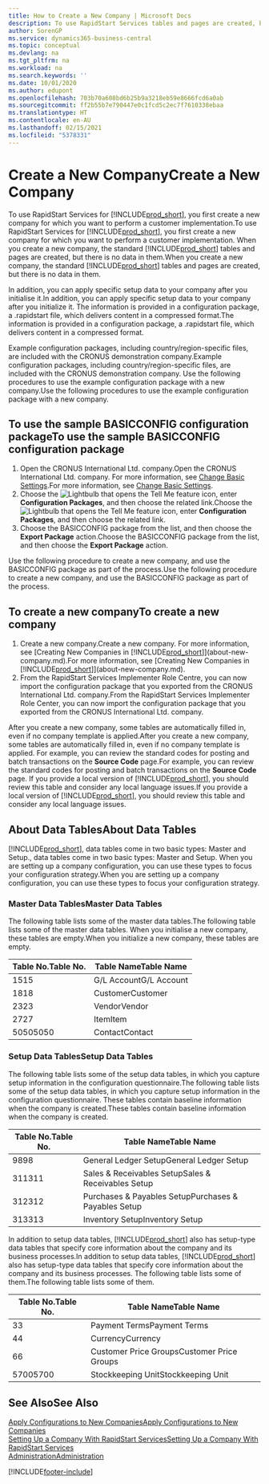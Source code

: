 ```yaml
---
title: How to Create a New Company | Microsoft Docs
description: To use RapidStart Services tables and pages are created, but there is no data in them.
author: SorenGP
ms.service: dynamics365-business-central
ms.topic: conceptual
ms.devlang: na
ms.tgt_pltfrm: na
ms.workload: na
ms.search.keywords: ''
ms.date: 10/01/2020
ms.author: edupont
ms.openlocfilehash: 703b70a608bd6b25b9a3218eb59e8666fcd6a0ab
ms.sourcegitcommit: ff2b55b7e790447e0c1fcd5c2ec7f7610338ebaa
ms.translationtype: HT
ms.contentlocale: en-AU
ms.lasthandoff: 02/15/2021
ms.locfileid: "5378331"
---
```

# <a name="create-a-new-company"></a><span data-ttu-id="c2600-103">Create a New Company</span><span class="sxs-lookup"><span data-stu-id="c2600-103">Create a New Company</span></span>
<span data-ttu-id="c2600-104">To use RapidStart Services for [!INCLUDE[prod_short](includes/prod_short.md)], you first create a new company for which you want to perform a customer implementation.</span><span class="sxs-lookup"><span data-stu-id="c2600-104">To use RapidStart Services for [!INCLUDE[prod_short](includes/prod_short.md)], you first create a new company for which you want to perform a customer implementation.</span></span> <span data-ttu-id="c2600-105">When you create a new company, the standard [!INCLUDE[prod_short](includes/prod_short.md)] tables and pages are created, but there is no data in them.</span><span class="sxs-lookup"><span data-stu-id="c2600-105">When you create a new company, the standard [!INCLUDE[prod_short](includes/prod_short.md)] tables and pages are created, but there is no data in them.</span></span>

<span data-ttu-id="c2600-106">In addition, you can apply specific setup data to your company after you initialise it.</span><span class="sxs-lookup"><span data-stu-id="c2600-106">In addition, you can apply specific setup data to your company after you initialize it.</span></span> <span data-ttu-id="c2600-107">The information is provided in a configuration package, a .rapidstart file, which delivers content in a compressed format.</span><span class="sxs-lookup"><span data-stu-id="c2600-107">The information is provided in a configuration package, a .rapidstart file, which delivers content in a compressed format.</span></span>  

<span data-ttu-id="c2600-108">Example configuration packages, including country/region-specific files, are included with the CRONUS demonstration company.</span><span class="sxs-lookup"><span data-stu-id="c2600-108">Example configuration packages, including country/region-specific files, are included with the CRONUS demonstration company.</span></span> <span data-ttu-id="c2600-109">Use the following procedures to use the example configuration package with a new company.</span><span class="sxs-lookup"><span data-stu-id="c2600-109">Use the following procedures to use the example configuration package with a new company.</span></span>  

## <a name="to-use-the-sample-basicconfig-configuration-package"></a><span data-ttu-id="c2600-110">To use the sample BASICCONFIG configuration package</span><span class="sxs-lookup"><span data-stu-id="c2600-110">To use the sample BASICCONFIG configuration package</span></span>  
1. <span data-ttu-id="c2600-111">Open the CRONUS International Ltd. company.</span><span class="sxs-lookup"><span data-stu-id="c2600-111">Open the CRONUS International Ltd. company.</span></span> <span data-ttu-id="c2600-112">For more information, see [Change Basic Settings](ui-change-basic-settings.md).</span><span class="sxs-lookup"><span data-stu-id="c2600-112">For more information, see [Change Basic Settings](ui-change-basic-settings.md).</span></span>
2. <span data-ttu-id="c2600-113">Choose the ![Lightbulb that opens the Tell Me feature](media/ui-search/search_small.png "Tell me what you want to do") icon, enter **Configuration Packages**, and then choose the related link.</span><span class="sxs-lookup"><span data-stu-id="c2600-113">Choose the ![Lightbulb that opens the Tell Me feature](media/ui-search/search_small.png "Tell me what you want to do") icon, enter **Configuration Packages**, and then choose the related link.</span></span>  
3. <span data-ttu-id="c2600-114">Choose the BASICCONFIG package from the list, and then choose the **Export Package** action.</span><span class="sxs-lookup"><span data-stu-id="c2600-114">Choose the BASICCONFIG package from the list, and then choose the **Export Package** action.</span></span>  

<span data-ttu-id="c2600-115">Use the following procedure to create a new company, and use the BASICCONFIG package as part of the process.</span><span class="sxs-lookup"><span data-stu-id="c2600-115">Use the following procedure to create a new company, and use the BASICCONFIG package as part of the process.</span></span>  

## <a name="to-create-a-new-company"></a><span data-ttu-id="c2600-116">To create a new company</span><span class="sxs-lookup"><span data-stu-id="c2600-116">To create a new company</span></span>  
1. <span data-ttu-id="c2600-117">Create a new company.</span><span class="sxs-lookup"><span data-stu-id="c2600-117">Create a new company.</span></span> <span data-ttu-id="c2600-118">For more information, see [Creating New Companies in [!INCLUDE[prod_short](includes/prod_short.md)]](about-new-company.md).</span><span class="sxs-lookup"><span data-stu-id="c2600-118">For more information, see [Creating New Companies in [!INCLUDE[prod_short](includes/prod_short.md)]](about-new-company.md).</span></span>
2. <span data-ttu-id="c2600-119">From the RapidStart Services Implementer Role Centre, you can now import the configuration package that you exported from the CRONUS International Ltd. company.</span><span class="sxs-lookup"><span data-stu-id="c2600-119">From the RapidStart Services Implementer Role Center, you can now import the configuration package that you exported from the CRONUS International Ltd. company.</span></span>

<span data-ttu-id="c2600-120">After you create a new company, some tables are automatically filled in, even if no company template is applied.</span><span class="sxs-lookup"><span data-stu-id="c2600-120">After you create a new company, some tables are automatically filled in, even if no company template is applied.</span></span> <span data-ttu-id="c2600-121">For example, you can review the standard codes for posting and batch transactions on the **Source Code** page.</span><span class="sxs-lookup"><span data-stu-id="c2600-121">For example, you can review the standard codes for posting and batch transactions on the **Source Code** page.</span></span> <span data-ttu-id="c2600-122">If you provide a local version of [!INCLUDE[prod_short](includes/prod_short.md)], you should review this table and consider any local language issues.</span><span class="sxs-lookup"><span data-stu-id="c2600-122">If you provide a local version of [!INCLUDE[prod_short](includes/prod_short.md)], you should review this table and consider any local language issues.</span></span>

## <a name="about-data-tables"></a><span data-ttu-id="c2600-123">About Data Tables</span><span class="sxs-lookup"><span data-stu-id="c2600-123">About Data Tables</span></span>
[!INCLUDE[prod_short](includes/prod_short.md)]<span data-ttu-id="c2600-124">, data tables come in two basic types: Master and Setup.</span><span class="sxs-lookup"><span data-stu-id="c2600-124">, data tables come in two basic types: Master and Setup.</span></span> <span data-ttu-id="c2600-125">When you are setting up a company configuration, you can use these types to focus your configuration strategy.</span><span class="sxs-lookup"><span data-stu-id="c2600-125">When you are setting up a company configuration, you can use these types to focus your configuration strategy.</span></span>  

### <a name="master-data-tables"></a><span data-ttu-id="c2600-126">Master Data Tables</span><span class="sxs-lookup"><span data-stu-id="c2600-126">Master Data Tables</span></span>  
<span data-ttu-id="c2600-127">The following table lists some of the master data tables.</span><span class="sxs-lookup"><span data-stu-id="c2600-127">The following table lists some of the master data tables.</span></span> <span data-ttu-id="c2600-128">When you initialise a new company, these tables are empty.</span><span class="sxs-lookup"><span data-stu-id="c2600-128">When you initialize a new company, these tables are empty.</span></span>  

|<span data-ttu-id="c2600-129">Table No.</span><span class="sxs-lookup"><span data-stu-id="c2600-129">Table No.</span></span>|<span data-ttu-id="c2600-130">Table Name</span><span class="sxs-lookup"><span data-stu-id="c2600-130">Table Name</span></span>|  
|-------------------|--------------------|  
|<span data-ttu-id="c2600-131">15</span><span class="sxs-lookup"><span data-stu-id="c2600-131">15</span></span>|<span data-ttu-id="c2600-132">G/L Account</span><span class="sxs-lookup"><span data-stu-id="c2600-132">G/L Account</span></span>|  
|<span data-ttu-id="c2600-133">18</span><span class="sxs-lookup"><span data-stu-id="c2600-133">18</span></span>|<span data-ttu-id="c2600-134">Customer</span><span class="sxs-lookup"><span data-stu-id="c2600-134">Customer</span></span>|  
|<span data-ttu-id="c2600-135">23</span><span class="sxs-lookup"><span data-stu-id="c2600-135">23</span></span>|<span data-ttu-id="c2600-136">Vendor</span><span class="sxs-lookup"><span data-stu-id="c2600-136">Vendor</span></span>|  
|<span data-ttu-id="c2600-137">27</span><span class="sxs-lookup"><span data-stu-id="c2600-137">27</span></span>|<span data-ttu-id="c2600-138">Item</span><span class="sxs-lookup"><span data-stu-id="c2600-138">Item</span></span>|  
|<span data-ttu-id="c2600-139">5050</span><span class="sxs-lookup"><span data-stu-id="c2600-139">5050</span></span>|<span data-ttu-id="c2600-140">Contact</span><span class="sxs-lookup"><span data-stu-id="c2600-140">Contact</span></span>|  

### <a name="setup-data-tables"></a><span data-ttu-id="c2600-141">Setup Data Tables</span><span class="sxs-lookup"><span data-stu-id="c2600-141">Setup Data Tables</span></span>  
<span data-ttu-id="c2600-142">The following table lists some of the setup data tables, in which you capture setup information in the configuration questionnaire.</span><span class="sxs-lookup"><span data-stu-id="c2600-142">The following table lists some of the setup data tables, in which you capture setup information in the configuration questionnaire.</span></span> <span data-ttu-id="c2600-143">These tables contain baseline information when the company is created.</span><span class="sxs-lookup"><span data-stu-id="c2600-143">These tables contain baseline information when the company is created.</span></span>  

|<span data-ttu-id="c2600-144">Table No.</span><span class="sxs-lookup"><span data-stu-id="c2600-144">Table No.</span></span>|<span data-ttu-id="c2600-145">Table Name</span><span class="sxs-lookup"><span data-stu-id="c2600-145">Table Name</span></span>|  
|-------------------|--------------------|  
|<span data-ttu-id="c2600-146">98</span><span class="sxs-lookup"><span data-stu-id="c2600-146">98</span></span>|<span data-ttu-id="c2600-147">General Ledger Setup</span><span class="sxs-lookup"><span data-stu-id="c2600-147">General Ledger Setup</span></span>|  
|<span data-ttu-id="c2600-148">311</span><span class="sxs-lookup"><span data-stu-id="c2600-148">311</span></span>|<span data-ttu-id="c2600-149">Sales & Receivables Setup</span><span class="sxs-lookup"><span data-stu-id="c2600-149">Sales & Receivables Setup</span></span>|  
|<span data-ttu-id="c2600-150">312</span><span class="sxs-lookup"><span data-stu-id="c2600-150">312</span></span>|<span data-ttu-id="c2600-151">Purchases & Payables Setup</span><span class="sxs-lookup"><span data-stu-id="c2600-151">Purchases & Payables Setup</span></span>|  
|<span data-ttu-id="c2600-152">313</span><span class="sxs-lookup"><span data-stu-id="c2600-152">313</span></span>|<span data-ttu-id="c2600-153">Inventory Setup</span><span class="sxs-lookup"><span data-stu-id="c2600-153">Inventory Setup</span></span>|  

<span data-ttu-id="c2600-154">In addition to setup data tables, [!INCLUDE[prod_short](includes/prod_short.md)] also has setup-type data tables that specify core information about the company and its business processes.</span><span class="sxs-lookup"><span data-stu-id="c2600-154">In addition to setup data tables, [!INCLUDE[prod_short](includes/prod_short.md)] also has setup-type data tables that specify core information about the company and its business processes.</span></span> <span data-ttu-id="c2600-155">The following table lists some of them.</span><span class="sxs-lookup"><span data-stu-id="c2600-155">The following table lists some of them.</span></span>  

|<span data-ttu-id="c2600-156">Table No.</span><span class="sxs-lookup"><span data-stu-id="c2600-156">Table No.</span></span>|<span data-ttu-id="c2600-157">Table Name</span><span class="sxs-lookup"><span data-stu-id="c2600-157">Table Name</span></span>|  
|-------------------|--------------------|  
|<span data-ttu-id="c2600-158">3</span><span class="sxs-lookup"><span data-stu-id="c2600-158">3</span></span>|<span data-ttu-id="c2600-159">Payment Terms</span><span class="sxs-lookup"><span data-stu-id="c2600-159">Payment Terms</span></span>|  
|<span data-ttu-id="c2600-160">4</span><span class="sxs-lookup"><span data-stu-id="c2600-160">4</span></span>|<span data-ttu-id="c2600-161">Currency</span><span class="sxs-lookup"><span data-stu-id="c2600-161">Currency</span></span>|  
|<span data-ttu-id="c2600-162">6</span><span class="sxs-lookup"><span data-stu-id="c2600-162">6</span></span>|<span data-ttu-id="c2600-163">Customer Price Groups</span><span class="sxs-lookup"><span data-stu-id="c2600-163">Customer Price Groups</span></span>|  
|<span data-ttu-id="c2600-164">5700</span><span class="sxs-lookup"><span data-stu-id="c2600-164">5700</span></span>|<span data-ttu-id="c2600-165">Stockkeeping Unit</span><span class="sxs-lookup"><span data-stu-id="c2600-165">Stockkeeping Unit</span></span>|

  

## <a name="see-also"></a><span data-ttu-id="c2600-166">See Also</span><span class="sxs-lookup"><span data-stu-id="c2600-166">See Also</span></span>  
[<span data-ttu-id="c2600-167">Apply Configurations to New Companies</span><span class="sxs-lookup"><span data-stu-id="c2600-167">Apply Configurations to New Companies</span></span>](admin-apply-configuration-to-new-companies.md)  
[<span data-ttu-id="c2600-168">Setting Up a Company With RapidStart Services</span><span class="sxs-lookup"><span data-stu-id="c2600-168">Setting Up a Company With RapidStart Services</span></span>](admin-set-up-a-company-with-rapidstart.md)  
[<span data-ttu-id="c2600-169">Administration</span><span class="sxs-lookup"><span data-stu-id="c2600-169">Administration</span></span>](admin-setup-and-administration.md)


[!INCLUDE[footer-include](includes/footer-banner.md)]